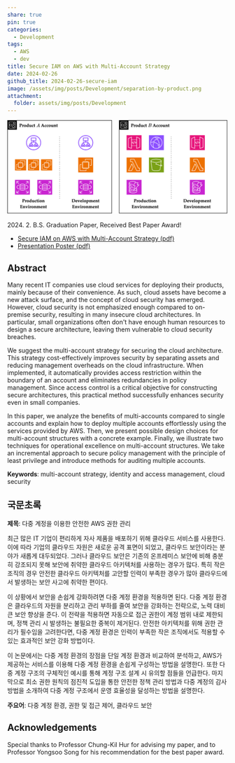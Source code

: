 ```yaml
---
share: true
pin: true
categories:
  - Development
tags:
  - AWS
  - dev
title: Secure IAM on AWS with Multi-Account Strategy
date: 2024-02-26
github_title: 2024-02-26-secure-iam
image: /assets/img/posts/Development/separation-by-product.png
attachment:
  folder: assets/img/posts/Development
---
```


![separation-by-product.png](../../assets/img/posts/Development/separation-by-product.png)

2024\. 2. B.S. Graduation Paper, Received Best Paper Award!

- [Secure IAM on AWS with Multi-Account Strategy (pdf)](https://zxcvber.com/files/secure-iam.pdf)
- [Presentation Poster (pdf)](https://zxcvber.com/files/secure-iam-poster.pdf)

## Abstract

Many recent IT companies use cloud services for deploying their products, mainly because of their convenience. As such, cloud assets have become a new attack surface, and the concept of cloud security has emerged. However, cloud security is not emphasized enough compared to on-premise security, resulting in many insecure cloud architectures. In particular, small organizations often don't have enough human resources to design a secure architecture, leaving them vulnerable to cloud security breaches.

We suggest the multi-account strategy for securing the cloud architecture. This strategy cost-effectively improves security by separating assets and reducing management overheads on the cloud infrastructure. When implemented, it automatically provides access restriction within the boundary of an account and eliminates redundancies in policy management. Since access control is a critical objective for constructing secure architectures, this practical method successfully enhances security even in small companies.

In this paper, we analyze the benefits of multi-accounts compared to single accounts and explain how to deploy multiple accounts effortlessly using the services provided by AWS. Then, we present possible design choices for multi-account structures with a concrete example. Finally, we illustrate two techniques for operational excellence on multi-account structures. We take an incremental approach to secure policy management with the principle of least privilege and introduce methods for auditing multiple accounts.

**Keywords**: multi-account strategy, identity and access management, cloud security

## 국문초록

**제목**: 다중 계정을 이용한 안전한 AWS 권한 관리

최근 많은 IT 기업이 편리하게 자사 제품을 배포하기 위해 클라우드 서비스를 사용한다. 이에 따라 기업의 클라우드 자원은 새로운 공격 표면이 되었고, 클라우드 보안이라는 분야가 새롭게 대두되었다. 그러나 클라우드 보안은 기존의 온프레미스 보안에 비해 충분히 강조되지 못해 보안에 취약한 클라우드 아키텍처를 사용하는 경우가 많다. 특히 작은 조직의 경우 안전한 클라우드 아키텍처를 고안할 인력이 부족한 경우가 많아 클라우드에서 발생하는 보안 사고에 취약한 편이다.

이 상황에서 보안을 손쉽게 강화하려면 다중 계정 환경을 적용하면 된다. 다중 계정 환경은 클라우드의 자원을 분리하고 관리 부하를 줄여 보안을 강화하는 전략으로, 노력 대비 큰 보안 향상을 준다. 이 전략을 적용하면 자동으로 접근 권한이 계정 범위 내로 제한되며, 정책 관리 시 발생하는 불필요한 중복이 제거된다. 안전한 아키텍처를 위해 권한 관리가 필수임을 고려한다면, 다중 계정 환경은 인력이 부족한 작은 조직에서도 적용할 수 있는 효과적인 보안 강화 방법이다.

이 논문에서는 다중 계정 환경의 장점을 단일 계정 환경과 비교하여 분석하고, AWS가 제공하는 서비스를 이용해 다중 계정 환경을 손쉽게 구성하는 방법을 설명한다. 또한 다중 계정 구조의 구체적인 예시를 통해 계정 구조 설계 시 유의할 점들을 언급한다. 마지막으로 최소 권한 원칙의 점진적 도입을 통한 안전한 정책 관리 방법과 다중 계정의 감사 방법을 소개하여 다중 계정 구조에서 운영 효율성을 달성하는 방법을 설명한다.

**주요어**: 다중 계정 환경, 권한 및 접근 제어, 클라우드 보안

## Acknowledgements

Special thanks to Professor Chung-Kil Hur for advising my paper, and to Professor Yongsoo Song for his recommendation for the best paper award.
